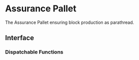 # Assurance Pallet

The Assurance Pallet ensuring block production as parathread.


## Interface

### Dispatchable Functions




